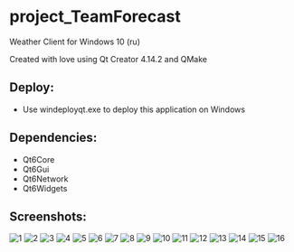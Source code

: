 # project_TeamForecast
Weather Client for Windows 10 (ru)

Created with love using Qt Creator 4.14.2 and QMake

## Deploy:
- Use windeployqt.exe to deploy this application on Windows

## Dependencies:
- Qt6Core
- Qt6Gui
- Qt6Network
- Qt6Widgets
	
## Screenshots:
![1](https://user-images.githubusercontent.com/10806915/115854453-edceb880-a432-11eb-8bfd-2b502796c948.PNG)
![2](https://user-images.githubusercontent.com/10806915/115854464-f0c9a900-a432-11eb-9560-d13eb1401212.PNG)
![3](https://user-images.githubusercontent.com/10806915/115854468-f1fad600-a432-11eb-9eb4-4bf8f1aa7fdb.PNG)
![4](https://user-images.githubusercontent.com/10806915/115854474-f2936c80-a432-11eb-8c63-a73690422347.PNG)
![5](https://user-images.githubusercontent.com/10806915/115854478-f3c49980-a432-11eb-8121-83ed6a404df7.PNG)
![6](https://user-images.githubusercontent.com/10806915/115854480-f45d3000-a432-11eb-99af-115dfc5316b7.PNG)
![7](https://user-images.githubusercontent.com/10806915/115854486-f4f5c680-a432-11eb-9ae1-7bca77b8f907.PNG)
![8](https://user-images.githubusercontent.com/10806915/115854490-f58e5d00-a432-11eb-8d0d-5be60093abb4.PNG)
![9](https://user-images.githubusercontent.com/10806915/115854493-f626f380-a432-11eb-82b0-794daf1ce9a2.PNG)
![10](https://user-images.githubusercontent.com/10806915/115854499-f6bf8a00-a432-11eb-8e78-1179e0a6ecf7.PNG)
![11](https://user-images.githubusercontent.com/10806915/115854505-f8894d80-a432-11eb-8ee7-6bc0b1e51cd0.PNG)
![12](https://user-images.githubusercontent.com/10806915/115854509-f9ba7a80-a432-11eb-8aab-c10c450b8484.PNG)
![13](https://user-images.githubusercontent.com/10806915/115854514-faeba780-a432-11eb-8a39-6ca45c97901b.PNG)
![14](https://user-images.githubusercontent.com/10806915/115854519-fb843e00-a432-11eb-8696-ad1ffa11274e.PNG)
![15](https://user-images.githubusercontent.com/10806915/115854522-fc1cd480-a432-11eb-8f2d-68a5040e5edc.PNG)
![16](https://user-images.githubusercontent.com/10806915/115854530-fe7f2e80-a432-11eb-8b42-38db71ceeacf.PNG)
